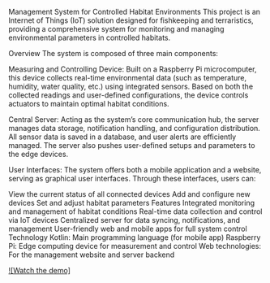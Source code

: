 Management System for Controlled Habitat Environments
This project is an Internet of Things (IoT) solution designed for fishkeeping and terraristics, providing a comprehensive system for monitoring and managing environmental parameters in controlled habitats.

Overview
The system is composed of three main components:

Measuring and Controlling Device:
Built on a Raspberry Pi microcomputer, this device collects real-time environmental data (such as temperature, humidity, water quality, etc.) using integrated sensors. Based on both the collected readings and user-defined configurations, the device controls actuators to maintain optimal habitat conditions.

Central Server:
Acting as the system’s core communication hub, the server manages data storage, notification handling, and configuration distribution. All sensor data is saved in a database, and user alerts are efficiently managed. The server also pushes user-defined setups and parameters to the edge devices.

User Interfaces:
The system offers both a mobile application and a website, serving as graphical user interfaces. Through these interfaces, users can:

View the current status of all connected devices
Add and configure new devices
Set and adjust habitat parameters
Features
Integrated monitoring and management of habitat conditions
Real-time data collection and control via IoT devices
Centralized server for data syncing, notifications, and management
User-friendly web and mobile apps for full system control
Technology
Kotlin: Main programming language (for mobile app)
Raspberry Pi: Edge computing device for measurement and control
Web technologies: For the management website and server backend

[![Watch the demo]](https://youtu.be/c9P8hOdmjLQ)
